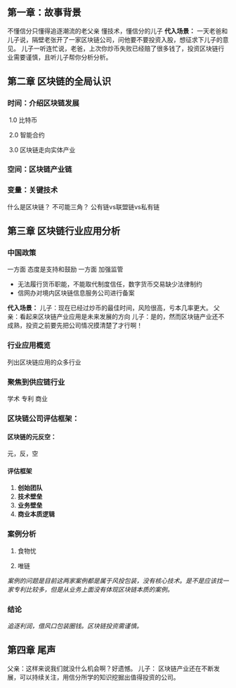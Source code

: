 ## 第一章：故事背景

不懂信分只懂得追逐潮流的老父亲
懂技术，懂信分的儿子
**代入场景：**
一天老爸和儿子说，隔壁老张开了一家区块链公司，问他要不要投资入股，想征求下儿子的意见。
儿子一听连忙说，老爸，上次你炒币失败已经赔了很多钱了，投资区块链行业需要谨慎，且听儿子帮你分析分析。


## 第二章 区块链的全局认识

### 时间：介绍区块链发展

​	1.0 比特币     

​	2.0 智能合约

​	3.0 区块链走向实体产业

### 空间：区块链产业链

### 变量：关键技术
什么是区块链？
不可能三角？
公有链vs联盟链vs私有链

## 第三章 区块链行业应用分析

### 中国政策
一方面 态度是支持和鼓励
一方面 加强监管
  - 无法履行货币职能，不能取代制度信任，数字货币交易缺少法律制约
  - 信网办对境内区块链信息服务公司进行备案

**代入场景：**
儿子：现在已经过炒币的最佳时间，风险很高，亏本几率更大。
父亲：看起来区块链产业应用是未来发展的方向
儿子：是的，然而区块链产业还不成熟，投资之前要先把公司情况摸清楚了才行啊！

### 行业应用概览
列出区块链应用的众多行业

### 聚焦到供应链行业
学术
专利
商业

### 区块链公司评估框架：

#### 区块链的元反空：

元，反，空

#### 评估框架
1. **创始团队**
2. **技术壁垒**
3. **业务壁垒**
4. **商业本质逻辑**

### 案例分析

1. 食物忧

2. 唯链

*案例的问题是目前这两家案例都是属于风投包装，没有核心技术。是不是应该找一家专利比较多，但是从业务上面没有体现区块链本质的案例。*

### 结论

*追逐利润，借风口包装圈钱。区块链投资需谨慎。*



## 第四章 尾声

父亲：这样来说我们就没什么机会啊？好遗憾。
儿子：
区块链产业还在不断发展，可以持续关注，用信分所学的知识挖掘出值得投资的公司。





